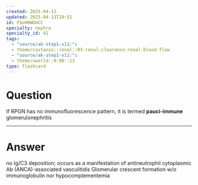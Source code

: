 ```yaml
---
created: 2025-04-13
updated: 2025-04-13T10:52
id: F$oH0WGmCC
specialty: nephro
specialty_id: 41
tags:
  - "source/ak-step1-v11:": 
  - theme/costanzo::renal::03-renal-clearance-renal-blood-flow
  - "source/ak-step1-v11:": 
  - theme/uworld::0-99::13
type: flashcard
---
```


# Question
If RPGN has no immunofluorescence pattern, it is termed **pauci-immune** glomerulonephritis

---

# Answer
no Ig/C3 deposition; occurs as a manifestation of antineutrophil cytoplasmic Ab (ANCA)-associated vasculitidis   Glomerular crescent formation w/o immunoglobulin nor hypocomplementemia